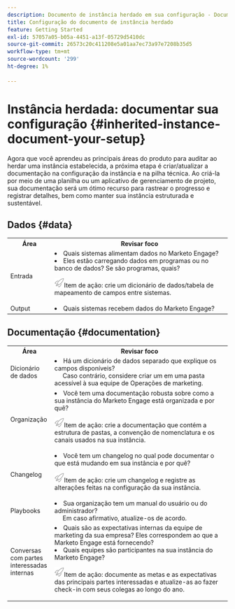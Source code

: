 ```yaml
---
description: Documento de instância herdado em sua configuração - Documentação do Marketo - Documentação do produto
title: Configuração do documento de instância herdado
feature: Getting Started
exl-id: 57057a05-b05a-4451-a13f-05729d5410dc
source-git-commit: 26573c20c411208e5a01aa7ec73a97e7208b35d5
workflow-type: tm+mt
source-wordcount: '299'
ht-degree: 1%

---
```


# Instância herdada: documentar sua configuração {#inherited-instance-document-your-setup}

Agora que você aprendeu as principais áreas do produto para auditar ao herdar uma instância estabelecida, a próxima etapa é criar/atualizar a documentação na configuração da instância e na pilha técnica. Ao criá-la por meio de uma planilha ou um aplicativo de gerenciamento de projeto, sua documentação será um ótimo recurso para rastrear o progresso e registrar detalhes, bem como manter sua instância estruturada e sustentável.

## Dados {#data}

<table style="table-layout:auto">
 <tbody>
  <tr>
   <th style="width:20%">Área</th>
   <th>Revisar foco</th>
  </tr>
  <tr>
   <td>Entrada</td>
   <td><li>Quais sistemas alimentam dados no Marketo Engage?</li>
   <li>Eles estão carregando dados em programas ou no banco de dados? Se são programas, quais?</li>
   <p><img src="assets/action-item-icon.png" alt="ícone de item de ação">Item de ação: crie um dicionário de dados/tabela de mapeamento de campos entre sistemas.</td>
  </tr>
  <tr>
   <td>Output</td>
   <td><li>Quais sistemas recebem dados do Marketo Engage?</li></td>
  </tr>
 </tbody>
</table>

## Documentação {#documentation}

<table style="table-layout:auto">
 <tbody>
  <tr>
   <th style="width:20%">Área</th>
   <th>Revisar foco</th>
  </tr>
  <tr>
   <td>Dicionário de dados</td>
   <td><li>Há um dicionário de dados separado que explique os campos disponíveis?
   <br/>     Caso contrário, considere criar um em uma pasta acessível à sua equipe de Operações de marketing.</li></td>
  </tr>
  <tr>
   <td>Organização</td>
    <td><li>Você tem uma documentação robusta sobre como a sua instância do Marketo Engage está organizada e por quê?</li>
   <p><img src="assets/action-item-icon.png" alt="ícone de item de ação">Item de ação: crie a documentação que contém a estrutura de pastas, a convenção de nomenclatura e os canais usados na sua instância.</td>
  </tr>
  <tr>
   <td>Changelog</td>
    <td><li>Você tem um changelog no qual pode documentar o que está mudando em sua instância e por quê?</li>
    <p><img src="assets/action-item-icon.png" alt="ícone de item de ação">Item de ação: crie um changelog e registre as alterações feitas na configuração da sua instância.</td>
  </tr>
  <tr>
   <td>Playbooks</td>
    <td><li>Sua organização tem um manual do usuário ou do administrador?
    <br/>     Em caso afirmativo, atualize-os de acordo.</li></td>
  </tr>
  <tr>
   <td>Conversas com partes interessadas internas</td>
    <td><li>Quais são as expectativas internas da equipe de marketing da sua empresa? Eles correspondem ao que a Marketo Engage está fornecendo?</li>
   <li>Quais equipes são participantes na sua instância do Marketo Engage?</li>
   <p><img src="assets/action-item-icon.png" alt="ícone de item de ação">Item de ação: documente as metas e as expectativas das principais partes interessadas e atualize-as ao fazer check-in com seus colegas ao longo do ano.</td>
  </tr>
 </tbody>
</table>
